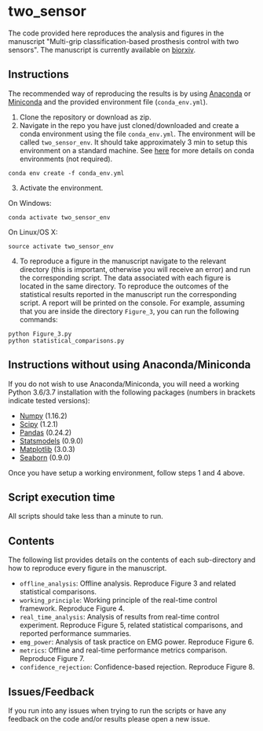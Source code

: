 # two_sensor
The code provided here reproduces the analysis and figures in the manuscript "Multi-grip classification-based prosthesis control with two sensors". The manuscript is currently available on [biorxiv](https://www.biorxiv.org/content/10.1101/579367v1).

## Instructions
The recommended way of reproducing the results is by using [Anaconda](https://anaconda.org/) or [Miniconda](https://docs.conda.io/en/latest/miniconda.html) and the provided environment file (`conda_env.yml`).

1. Clone the repository or download as zip.
2. Navigate in the repo you have just cloned/downloaded and create a conda environment using the file `conda_env.yml`. The environment will be called `two_sensor_env`. It should take approximately 3 min to setup this environment on a standard machine. See [here](https://conda.io/projects/conda/en/latest/user-guide/tasks/manage-environments.html?highlight=environment) for more details on conda environments (not required).
```
conda env create -f conda_env.yml
```

3. Activate the environment.

On Windows:
```
conda activate two_sensor_env
```
On Linux/OS X:
```
source activate two_sensor_env
```

4. To reproduce a figure in the manuscript navigate to the relevant directory (this is important, otherwise you will receive an error) and run the corresponding script. The data associated with each figure is located in the same directory. To reproduce the outcomes of the statistical results reported in the manuscript run the corresponding script. A report will be printed on the console. For example, assuming that you are inside the directory `Figure_3`, you can run the following commands:
```
python Figure_3.py
python statistical_comparisons.py
```

## Instructions without using Anaconda/Miniconda
If you do not wish to use Anaconda/Miniconda, you will need a working Python 3.6/3.7 installation with the following packages (numbers in brackets indicate tested versions):
* [Numpy](http://www.numpy.org/) (1.16.2)
* [Scipy](https://www.scipy.org/) (1.2.1)
* [Pandas](https://pandas.pydata.org/) (0.24.2)
* [Statsmodels](https://www.statsmodels.org/stable/index.html) (0.9.0)
* [Matplotlib](https://matplotlib.org/) (3.0.3)
* [Seaborn](https://seaborn.pydata.org/) (0.9.0)

Once you have setup a working environment, follow steps 1 and 4 above.

## Script execution time
All scripts should take less than a minute to run.

## Contents
The following list provides details on the contents of each sub-directory and how to reproduce every figure in the manuscript.
* `offline_analysis`: Offline analysis. Reproduce Figure 3 and related statistical comparisons.
* `working_principle`: Working principle of the real-time control framework. Reproduce Figure 4.
* `real_time_analysis`: Analysis of results from real-time control experiment. Reproduce Figure 5, related statistical comparisons, and reported performance summaries.
* `emg_power`: Analysis of task practice on EMG power. Reproduce Figure 6.
* `metrics`: Offline and real-time performance metrics comparison. Reproduce Figure 7.
* `confidence_rejection`: Confidence-based rejection. Reproduce Figure 8.

## Issues/Feedback
If you run into any issues when trying to run the scripts or have any feedback on the code and/or results please open a new issue.

